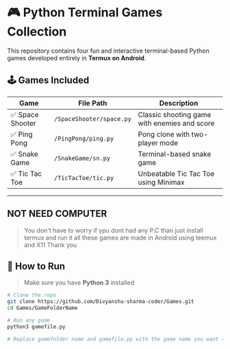 # 🎮 Python Terminal Games Collection

This repository contains four fun and interactive terminal-based Python games developed entirely in **Termux on Android**.

## 🕹️ Games Included

| Game         | File Path                    | Description                                  |
|--------------|------------------------------|----------------------------------------------|
| ✅ Space Shooter | `/SpaceShooter/space.py`     | Classic shooting game with enemies and score |
| ✅ Ping Pong      | `/PingPong/ping.py`           | Pong clone with two-player mode              |
| ✅ Snake Game     | `/SnakeGame/sn.py`            | Terminal-based snake game                    |
| ✅ Tic Tac Toe    | `/TicTacToe/tic.py`           | Unbeatable Tic Tac Toe using Minimax         |

---
## NOT NEED COMPUTER
> You don't have to worry if ypu dont had any P.C than just install termux and run it all these games are made in Android using teemux and X11 Thank you

## 🚀 How to Run

> Make sure you have **Python 3** installed

```bash
# Clone the repo
git clone https://github.com/Divyanshu-sharma-coder/Games.git
cd Games/GameFolderName

# Run any game
python3 gamefile.py

# Replace gamefolder name and gamefile.py with the game name you want to play

